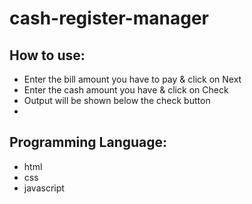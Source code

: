 # cash-register-manager

## How to use:
* Enter the bill amount you have to pay & click on Next
* Enter the cash amount you have & click on Check
* Output will be shown below the check button
* 
## Programming Language:
* html
* css
* javascript

